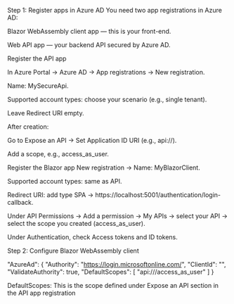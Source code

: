 ﻿Step 1: Register apps in Azure AD
You need two app registrations in Azure AD:

Blazor WebAssembly client app — this is your front-end.

Web API app — your backend API secured by Azure AD.

Register the API app

In Azure Portal → Azure AD → App registrations → New registration.

Name: MySecureApi.

Supported account types: choose your scenario (e.g., single tenant).

Leave Redirect URI empty.

After creation:

Go to Expose an API → Set Application ID URI (e.g., api://<api-client-id>).

Add a scope, e.g., access_as_user.

Register the Blazor app
New registration → Name: MyBlazorClient.

Supported account types: same as API.

Redirect URI: add type SPA → https://localhost:5001/authentication/login-callback.

Under API Permissions → Add a permission → My APIs → select your API → select the scope you created (access_as_user).

Under Authentication, check Access tokens and ID tokens.

Step 2: Configure Blazor WebAssembly client

 "AzureAd": {
    "Authority": "https://login.microsoftonline.com/<tenant-id>",
    "ClientId": "<client-id-of-blazor-app>",
    "ValidateAuthority": true,
    "DefaultScopes": [ "api://<api-client-id>/access_as_user" ]
  }

DefaultScopes: This is the scope defined under Expose an API section in the API app registration
